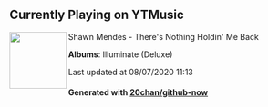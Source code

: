 ## Currently Playing on YTMusic

[<img align="left" width="100" src="https://lh3.googleusercontent.com/CC48Fib8dGz3RNA9jkB85XGQMCSlcqkjCpAMePqHKG-ieGvQHQps-f858yiJZG96vlol60sRL50444k">](https://music.youtube.com/channel/UC6ZjlLJhqP79nqGr3Ic6Adg)

Shawn Mendes - There's Nothing Holdin' Me Back

**Albums**: Illuminate (Deluxe)

Last updated at 08/07/2020 11:13

#### Generated with [20chan/github-now](https://github.com/20chan/github-now)


<!--
**20chan/20chan** is a ✨ _special_ ✨ repository because its `README.md` (this file) appears on your GitHub profile.

Here are some ideas to get you started:

- 🔭 I’m currently working on ...
- 🌱 I’m currently learning ...
- 👯 I’m looking to collaborate on ...
- 🤔 I’m looking for help with ...
- 💬 Ask me about ...
- 📫 How to reach me: ...
- 😄 Pronouns: ...
- ⚡ Fun fact: ...
-->
